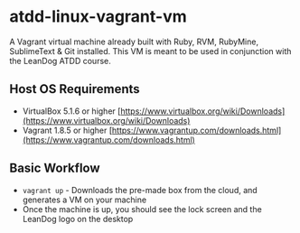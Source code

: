 # atdd-linux-vagrant-vm
A Vagrant virtual machine already built with Ruby, RVM, RubyMine, SublimeText & Git installed. This VM is meant to be used in conjunction with the LeanDog ATDD course.

## Host OS Requirements

  * VirtualBox 5.1.6 or higher [https://www.virtualbox.org/wiki/Downloads](https://www.virtualbox.org/wiki/Downloads)
  * Vagrant 1.8.5 or higher [https://www.vagrantup.com/downloads.html](https://www.vagrantup.com/downloads.html)

## Basic Workflow

  * ```vagrant up``` - Downloads the pre-made box from the cloud, and generates a VM on your machine
  * Once the machine is up, you should see the lock screen and the LeanDog logo on the desktop

